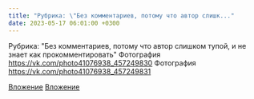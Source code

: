 ```yaml
---
title: "Рубрика: \"Без комментариев, потому что автор слишк..."
date: 2023-05-17 06:01:00 +0300
---
```


Рубрика: "Без комментариев, потому что автор слишком тупой, и не знает как прокомментировать"
Фотография
https://vk.com/photo41076938_457249830
Фотография
https://vk.com/photo41076938_457249831

[Вложение](https://vk.com/photo41076938_457249830)
[Вложение](https://vk.com/photo41076938_457249831)
